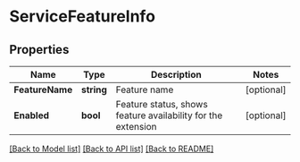 # ServiceFeatureInfo

## Properties

Name | Type | Description | Notes
------------ | ------------- | ------------- | -------------
**FeatureName** | **string** | Feature name | [optional] 
**Enabled** | **bool** | Feature status, shows feature availability for the extension | [optional] 

[[Back to Model list]](../README.md#documentation-for-models) [[Back to API list]](../README.md#documentation-for-api-endpoints) [[Back to README]](../README.md)


